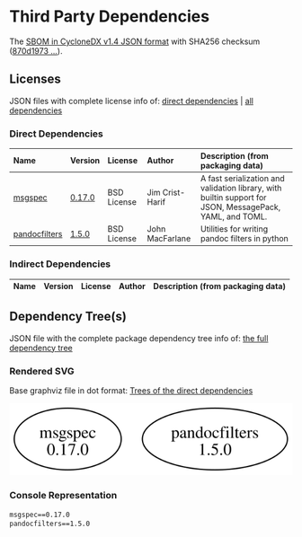 # Third Party Dependencies

<!--[[[fill sbom_sha256()]]]-->
The [SBOM in CycloneDX v1.4 JSON format](https://git.sr.ht/~sthagen/asiakirjasuodatin/blob/default/sbom/cdx.json) with SHA256 checksum ([870d1973 ...](https://git.sr.ht/~sthagen/asiakirjasuodatin/blob/default/sbom/cdx.json.sha256 "sha256:870d197356835e6759d9d098a017e347690319082bdb59d21310015b4fed22f5")).
<!--[[[end]]] (checksum: 7906f3d209ace61453dc8bf318ff1bcd)-->
## Licenses 

JSON files with complete license info of: [direct dependencies](direct-dependency-licenses.json) | [all dependencies](all-dependency-licenses.json)

### Direct Dependencies

<!--[[[fill direct_dependencies_table()]]]-->
| Name                                                 | Version                                                | License     | Author          | Description (from packaging data)                                                                        |
|:-----------------------------------------------------|:-------------------------------------------------------|:------------|:----------------|:---------------------------------------------------------------------------------------------------------|
| [msgspec](https://jcristharif.com/msgspec/)          | [0.17.0](https://pypi.org/project/msgspec/0.17.0/)     | BSD License | Jim Crist-Harif | A fast serialization and validation library, with builtin support for JSON, MessagePack, YAML, and TOML. |
| [pandocfilters](http://github.com/jgm/pandocfilters) | [1.5.0](https://pypi.org/project/pandocfilters/1.5.0/) | BSD License | John MacFarlane | Utilities for writing pandoc filters in python                                                           |
<!--[[[end]]] (checksum: f5d32acf2fc4a273c8f1a4de420a00d5)-->

### Indirect Dependencies

<!--[[[fill indirect_dependencies_table()]]]-->
| Name | Version | License | Author | Description (from packaging data) |
|:-----|:--------|:--------|:-------|:----------------------------------|
<!--[[[end]]] (checksum: 8a87b89207db0be2864af66f9266660c)-->

## Dependency Tree(s)

JSON file with the complete package dependency tree info of: [the full dependency tree](package-dependency-tree.json)

### Rendered SVG

Base graphviz file in dot format: [Trees of the direct dependencies](package-dependency-tree.dot.txt)

<img src="./package-dependency-tree.svg" alt="Trees of the direct dependencies" title="Trees of the direct dependencies"/>

### Console Representation

<!--[[[fill dependency_tree_console_text()]]]-->
````console
msgspec==0.17.0
pandocfilters==1.5.0
````
<!--[[[end]]] (checksum: dc25039813eb50ca86eb08ae4a071c34)-->

